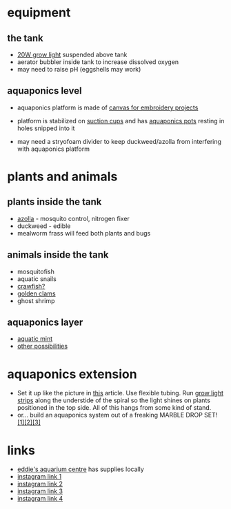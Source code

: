 # equipment

## the tank
* [20W grow light](https://www.amazon.com/Roleadro-Panel-Spectrum-Growing-Flowering/dp/B01IVQ96KY/ref=sr_1_4?s=lawn-garden&ie=UTF8&qid=1505862189&sr=1-4&keywords=grow+light) suspended above tank
* aerator bubbler inside tank to increase dissolved oxygen
* may need to raise pH (eggshells may work)

## aquaponics level
* aquaponics platform is made of [canvas for embroidery projects](https://www.amazon.com/gp/product/B0019D2244/ref=oh_aui_detailpage_o00_s00?ie=UTF8&psc=1)
* platform is stabilized on [suction cups](https://www.amazon.com/gp/product/B01MDKYG89/ref=oh_aui_detailpage_o00_s00?ie=UTF8&psc=1) and has [aquaponics pots](https://www.amazon.com/NP2AB-Slotted-Hydroponics-Aquaponics-Orchids/dp/B00I1OCZLY/ref=sr_1_2?s=lawn-garden&ie=UTF8&qid=1505862458&sr=1-2&keywords=aquaponics+pots) resting in holes snipped into it

* may need a stryofoam divider to keep duckweed/azolla from interfering with aquaponics platform

# plants and animals

## plants inside the tank
* [azolla](https://en.wikipedia.org/wiki/Azolla) - mosquito control, nitrogen fixer
* duckweed - edible
* mealworm frass will feed both plants and bugs

## animals inside the tank
* mosquitofish
* aquatic snails
* [crawfish?](http://www.crawfish.info/)
* [golden clams](https://permies.com/t/19546/Raising-freshwater-mussels)
* ghost shrimp

## aquaponics layer
* [aquatic mint](http://www.ebay.com/itm/Water-Mint-Live-Plant-Mentha-Aquatica-NON-GMO-Organic-/112244469567?hash=item1a224aaf3f:g:g-4AAOSwNE5YWzKp)
* [other possibilities](http://homeaquaponicssystem.com/plants/what-are-the-best-plants-for-aquaponics/)

# aquaponics extension

* Set it up like the picture in [this](http://opensourceecology.org/wiki/Hydroponics) article.  Use flexible tubing.  Run [grow light strips](https://www.amazon.com/ABelle-Lights-16-4ft-Waterproof-Spectrum/dp/B01NAC7ZOC?psc=1&SubscriptionId=AKIAILSHYYTFIVPWUY6Q&tag=duckduckgo-ffsb-20&linkCode=xm2&camp=2025&creative=165953&creativeASIN=B01NAC7ZOC) along the understide of the spiral so the light shines on plants positioned in the top side.  All of this hangs from some kind of stand.
* or... build an aquaponics system out of a freaking MARBLE DROP SET! [[1]](https://www.amazon.com/dp/B071FSLMP2/ref=dp_sp_detail?psc=1)[[2]](https://www.amazon.com/dp/B012E06V1K/ref=dp_sp_detail?psc=1)[[3]](https://www.ebay.com/itm/Marbulous-Childrens-Kids-Marble-Drop-Race-Run-100pce-Construction-Track-Toy/131855900534?hash=item1eb3395f76:g:P2AAAOSwc1FXaru3)

# links
* [eddie's aquarium centre](https://www.eddiesaqua.com/) has supplies locally
* [instagram link 1](https://www.instagram.com/p/BY1D9Ckg1nL/?taken-by=raccoon_chronicles)
* [instagram link 2](https://www.instagram.com/p/BY_a_DKgAMN/?taken-by=raccoon_chronicles)
* [instagram link 3](https://www.instagram.com/p/BZAQd_OAWrt/?taken-by=raccoon_chronicles)
* [instagram link 4](https://www.instagram.com/p/BZMVv0ngn_U/?taken-by=raccoon_chronicles)





